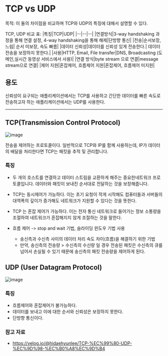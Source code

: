 # TCP vs UDP

목적: 이 둘의 차이점을 비교하며 TCP와 UDP의 특징에 대해서 설명할 수 있다.

TCP, UDP 비교 표: 
|특징|TCP|UDP|
|--|--|--|
|연결방식|3-way handshaking 과정을 통해 연결 설정, 4-way handshaking을 통해 해제|단방향 통신|
|전송|순서보장, 느림| 순서 미보장, 속도 빠름|
|데이터 신뢰성|데이터를 신뢰성 있게 전송한다.| 데이터 전송을 보장하지 못한다.|
|사용|HTTP, Email, File transfer|DNS, Broadcasting (도메인,실시간 동영상 서비스에서 사용)|
|연결 방식|byte stream 으로 연결|message stream으로 연결|
|제어 지원|혼잡제어, 흐름제어 지원|혼잡제어, 흐름제어 미지원|

## 용도
신뢰성이 요구되는 애플리케이션에서는 TCP를 사용하고 간단한 데이터를 빠른 속도로 전송하고자 하는 애플리케이션에서는 UDP를 사용한다.

---

## TCP(Transmission Control Protocol)
![image](https://user-images.githubusercontent.com/51036842/176377108-18f9c8ff-9600-451e-87e8-ebf8252864eb.png)

전송을 제어하는 프로토콜이다. 일반적으로 TCP와 IP를 함께 사용하는데, IP가 데이터의 배달을 처리한다면 TCP는 패킷을 추적 및 관리합니다.

### 특징
- 두 개의 호스트를 연결하고 데이터 스트림을 교환하게 해주는 중요한네트워크 프로토콜입니다. 데이터와 패킷이 보내진 순서대로 전달하는 것을 보장해줍니다.
- TCP는 동시제어가 가능하다. 이는 초기 요청이 작게 시작해도 컴퓨터들과 서버들의 대역폭의 깊이가 증가해도 네트워크가 지원할 수 있다는 것을 뜻한다.
- TCP 는 혼잡 제어가 가능하다. 이는 전자 통신 네트워크로 들어가는 정보 소통량을 조절하여 네트워크가 혼잡해지지 않게 조절하는 것을 말한다.

- 흐름 제어 -> stop and wait 기법, 슬라이딩 윈도우 기법 사용
    - 송신측과 수신측 사이의 데이터 처리 속도 차이(흐름)을 해결하기 위한 기법
    - 만약, 송신측의 전송량 > 수신측의 수신량 일 경우 전송된 패킷은 수신측의 큐를 넘어서 손실될 수 있기 때문에 송신측의 패킷 전송량을 제어하게 된다.


## UDP (User Datagram Protocol)

![image](https://user-images.githubusercontent.com/51036842/176377317-a2161cce-4875-4bfd-b8c0-f55b8bc81820.png)

### 특징
- 흐름제어와 혼잡제어가 불가능하다.
- 데이터를 보내고 이에 대한 순서와 신뢰성은 보장하지 못한다.
- 단방향 통신이다.

### 참고 자료
- https://velog.io/@hidaehyunlee/TCP-%EC%99%80-UDP-%EC%9D%98-%EC%B0%A8%EC%9D%B4